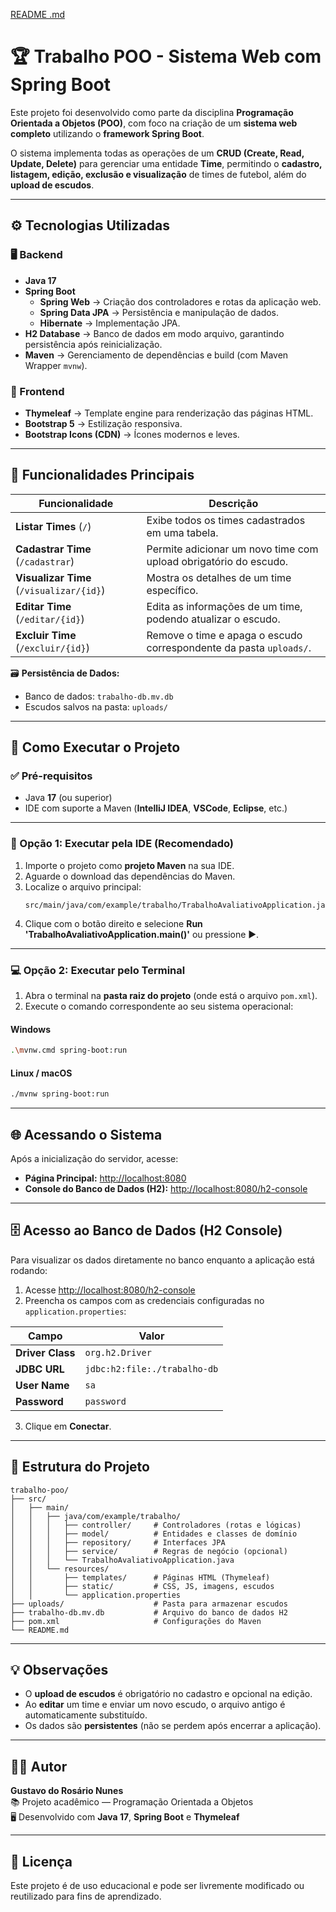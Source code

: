 [README .md](https://github.com/user-attachments/files/23176886/README.md)
# 🏆 Trabalho POO - Sistema Web com Spring Boot

Este projeto foi desenvolvido como parte da disciplina **Programação Orientada a Objetos (POO)**, com foco na criação de um **sistema web completo** utilizando o **framework Spring Boot**.

O sistema implementa todas as operações de um **CRUD (Create, Read, Update, Delete)** para gerenciar uma entidade **Time**, permitindo o **cadastro, listagem, edição, exclusão e visualização** de times de futebol, além do **upload de escudos**.

---

## ⚙️ Tecnologias Utilizadas

### 🖥️ Backend
- **Java 17**
- **Spring Boot**
  - **Spring Web** → Criação dos controladores e rotas da aplicação web.
  - **Spring Data JPA** → Persistência e manipulação de dados.
  - **Hibernate** → Implementação JPA.
- **H2 Database** → Banco de dados em modo arquivo, garantindo persistência após reinicialização.
- **Maven** → Gerenciamento de dependências e build (com Maven Wrapper `mvnw`).

### 🎨 Frontend
- **Thymeleaf** → Template engine para renderização das páginas HTML.
- **Bootstrap 5** → Estilização responsiva.
- **Bootstrap Icons (CDN)** → Ícones modernos e leves.

---

## 🧩 Funcionalidades Principais

| Funcionalidade | Descrição |
|----------------|------------|
| **Listar Times** (`/`) | Exibe todos os times cadastrados em uma tabela. |
| **Cadastrar Time** (`/cadastrar`) | Permite adicionar um novo time com upload obrigatório do escudo. |
| **Visualizar Time** (`/visualizar/{id}`) | Mostra os detalhes de um time específico. |
| **Editar Time** (`/editar/{id}`) | Edita as informações de um time, podendo atualizar o escudo. |
| **Excluir Time** (`/excluir/{id}`) | Remove o time e apaga o escudo correspondente da pasta `uploads/`. |

🗃️ **Persistência de Dados:**
- Banco de dados: `trabalho-db.mv.db`
- Escudos salvos na pasta: `uploads/`

---

## 🚀 Como Executar o Projeto

### ✅ Pré-requisitos
- Java **17** (ou superior)
- IDE com suporte a Maven (**IntelliJ IDEA**, **VSCode**, **Eclipse**, etc.)

---

### 🧠 Opção 1: Executar pela IDE (Recomendado)

1. Importe o projeto como **projeto Maven** na sua IDE.  
2. Aguarde o download das dependências do Maven.  
3. Localize o arquivo principal:  
   ```
   src/main/java/com/example/trabalho/TrabalhoAvaliativoApplication.java
   ```
4. Clique com o botão direito e selecione **Run 'TrabalhoAvaliativoApplication.main()'** ou pressione ▶️.

---

### 💻 Opção 2: Executar pelo Terminal

1. Abra o terminal na **pasta raiz do projeto** (onde está o arquivo `pom.xml`).  
2. Execute o comando correspondente ao seu sistema operacional:

#### Windows
```bash
.\mvnw.cmd spring-boot:run
```

#### Linux / macOS
```bash
./mvnw spring-boot:run
```

---

## 🌐 Acessando o Sistema

Após a inicialização do servidor, acesse:

- **Página Principal:** [http://localhost:8080](http://localhost:8080)  
- **Console do Banco de Dados (H2):** [http://localhost:8080/h2-console](http://localhost:8080/h2-console)

---

## 🗄️ Acesso ao Banco de Dados (H2 Console)

Para visualizar os dados diretamente no banco enquanto a aplicação está rodando:

1. Acesse [http://localhost:8080/h2-console](http://localhost:8080/h2-console)
2. Preencha os campos com as credenciais configuradas no `application.properties`:

| Campo | Valor |
|--------|--------|
| **Driver Class** | `org.h2.Driver` |
| **JDBC URL** | `jdbc:h2:file:./trabalho-db` |
| **User Name** | `sa` |
| **Password** | `password` |

3. Clique em **Conectar**.

---

## 📂 Estrutura do Projeto

```
trabalho-poo/
├── src/
│   ├── main/
│   │   ├── java/com/example/trabalho/
│   │   │   ├── controller/     # Controladores (rotas e lógicas)
│   │   │   ├── model/          # Entidades e classes de domínio
│   │   │   ├── repository/     # Interfaces JPA
│   │   │   ├── service/        # Regras de negócio (opcional)
│   │   │   └── TrabalhoAvaliativoApplication.java
│   │   └── resources/
│   │       ├── templates/      # Páginas HTML (Thymeleaf)
│   │       ├── static/         # CSS, JS, imagens, escudos
│   │       └── application.properties
├── uploads/                    # Pasta para armazenar escudos
├── trabalho-db.mv.db           # Arquivo do banco de dados H2
├── pom.xml                     # Configurações do Maven
└── README.md
```

---

## 💡 Observações

- O **upload de escudos** é obrigatório no cadastro e opcional na edição.  
- Ao **editar** um time e enviar um novo escudo, o arquivo antigo é automaticamente substituído.  
- Os dados são **persistentes** (não se perdem após encerrar a aplicação).  

---

## 👨‍💻 Autor

**Gustavo do Rosário Nunes**  
📚 Projeto acadêmico — Programação Orientada a Objetos  
🖥️ Desenvolvido com **Java 17**, **Spring Boot** e **Thymeleaf**

---

## 🏁 Licença

Este projeto é de uso educacional e pode ser livremente modificado ou reutilizado para fins de aprendizado.
